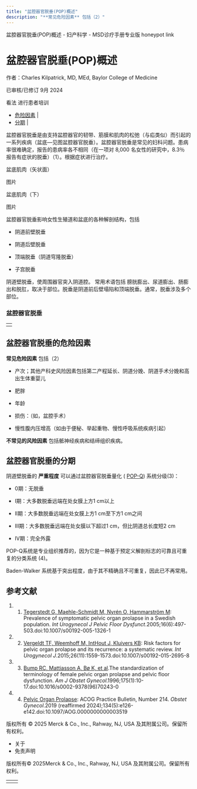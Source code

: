 ```yaml
---
title: "盆腔器官脱垂(POP)概述"
description: "**常见危险因素** 包括（2）"
---
```


﻿盆腔器官脱垂(POP)概述 - 妇产科学 - MSD诊疗手册专业版 honeypot link

# 盆腔器官脱垂(POP)概述

作者：Charles Kilpatrick, MD, MEd, Baylor College of Medicine

已审核/已修订 9月 2024

看法 进行患者培训

- [危险因素](#危险因素_v93751874_zh) \|
- [分期](#分期_v93751891_zh) \|

盆腔器官脱垂是由支持盆腔器官的韧带、筋膜和肌肉的松弛（与疝类似）而引起的一系列疾病（盆底—见图盆腔器官脱垂）。盆腔器官脱垂是常见的妇科问题。患病率很难确定，报告的患病率各不相同（在一项对 8,000 名女性的研究中，8.3％ 报告有症状的脱垂）（1）。根据症状进行治疗。

盆底肌肉（矢状面）



图片

盆底肌肉（下）



图片

盆腔器官脱垂影响女性生殖道和盆底的各种解剖结构，包括

- 阴道前壁脱垂

- 阴道后壁脱垂

- 顶端脱垂（阴道穹隆脱垂）

- 子宫脱垂


阴道壁脱垂，使周围器官突入阴道腔。 常用术语包括 膀胱膨出、尿道膨出、肠膨出和脱肛，取决于部位。脱垂是阴道前后壁塌陷和顶端脱垂。通常，脱垂涉及多个部位。

### 盆腔器官脱垂

|     |
| --- |
|  |

## 盆腔器官脱垂的危险因素

**常见危险因素** 包括（2）

- 产次；其他产科史风险因素包括第二产程延长、阴道分娩、阴道手术分娩和高出生体重婴儿

- 肥胖

- 年龄

- 损伤：（如，盆腔手术）

- 慢性腹内压增高（如由于便秘、举起重物、慢性呼吸系统疾病引起）


**不常见的风险因素** 包括骶神经疾病和结缔组织疾病。

## 盆腔器官脱垂的分期

阴道壁脱垂的 **严重程度** 可以通过盆腔器官脱垂量化 ( [POP-Q](https://www.augs.org/patient-services/pop-q-tool/)) 系统分级(3)：

- 0期：无脱垂

- I期：大多数脱垂远端在处女膜上方1 cm以上

- II期：大多数脱垂远端在处女膜上方1 cm至下方1 cm之间

- III期：大多数脱垂远端在处女膜以下超过1 cm，但比阴道总长度短2 cm

- IV期：完全外露


POP-Q系统是专业组织推荐的，因为它是一种基于预定义解剖标志的可靠且可重复的分类系统 (4)。

Baden-Walker 系统基于突出程度，由于其不精确且不可重复，因此已不再常用。

## 参考文献

1. 1. [Tegerstedt G, Maehle-Schmidt M, Nyrén O, Hammarström M](https://pubmed.ncbi.nlm.nih.gov/15986100/): Prevalence of symptomatic pelvic organ prolapse in a Swedish population. _Int Urogynecol J Pelvic Floor Dysfunct_.2005;16(6):497-503.doi:10.1007/s00192-005-1326-1

2. 2. [Vergeldt TF, Weemhoff M, IntHout J, Kluivers KB](https://www.ncbi.nlm.nih.gov/pmc/articles/PMC4611001/): Risk factors for pelvic organ prolapse and its recurrence: a systematic review. _Int Urogynecol J_.2015;26(11):1559-1573.doi:10.1007/s00192-015-2695-8

3. 3. [Bump RC, Mattiasson A, Bø K, et al](https://pubmed.ncbi.nlm.nih.gov/8694033/).The standardization of terminology of female pelvic organ prolapse and pelvic floor dysfunction. _Am J Obstet Gynecol_.1996;175(1):10-17.doi:10.1016/s0002-9378(96)70243-0

4. 4. [Pelvic Organ Prolapse](https://pubmed.ncbi.nlm.nih.gov/31651832/): ACOG Practice Bulletin, Number 214. _Obstet Gynecol_.2019 (reaffirmed 2024);134(5):e126-e142.doi:10.1097/AOG.0000000000003519




版权所有 © 2025
Merck & Co., Inc., Rahway, NJ, USA 及其附属公司。保留所有权利。

- 关于
- 免责声明

版权所有© 2025Merck & Co., Inc., Rahway, NJ, USA 及其附属公司。保留所有权利。

|     |     |
| --- | --- |
|  |  |